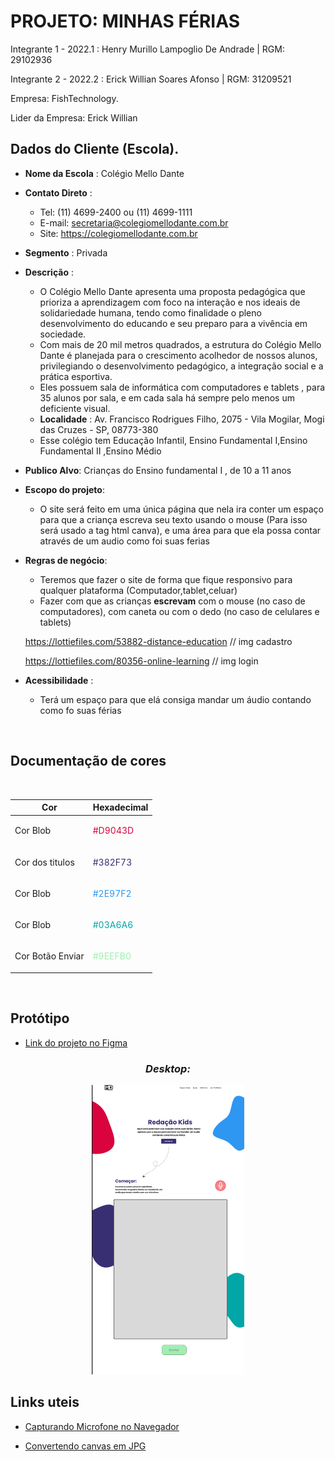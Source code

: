 # **PROJETO: MINHAS FÉRIAS**

Integrante 1 - 2022.1 : Henry Murillo Lampoglio De Andrade | RGM: 29102936

Integrante 2 - 2022.2 : Erick Willian Soares Afonso | RGM: 31209521


Empresa: FishTechnology.

Lider da Empresa: Erick Willian


## Dados do Cliente (Escola).

- **Nome da Escola** : Colégio Mello Dante
- **Contato Direto** : 
    - Tel: (11) 4699-2400 ou (11) 4699-1111
    - E-mail: secretaria@colegiomellodante.com.br
    - Site: https://colegiomellodante.com.br
- **Segmento** : Privada
- **Descrição** : 
    - O Colégio Mello Dante apresenta uma proposta pedagógica que prioriza a aprendizagem com foco na interação e nos ideais de solidariedade humana, tendo como finalidade o pleno desenvolvimento do educando e seu preparo para a vivência em sociedade.
    - Com mais de 20 mil metros quadrados, a estrutura do Colégio Mello Dante é planejada para o crescimento acolhedor de nossos alunos, privilegiando o desenvolvimento pedagógico, a integração social e a prática esportiva.
    - Eles possuem sala de informática com computadores e tablets , para 35 alunos por sala, e em cada sala há sempre pelo menos um deficiente visual.
    - **Localidade** : Av. Francisco Rodrigues Filho, 2075 - Vila Mogilar, Mogi das Cruzes - SP, 08773-380
    - Esse colégio tem Educação Infantil, Ensino Fundamental I,Ensino Fundamental II ,Ensino Médio
- **Publico Alvo**: Crianças do Ensino fundamental I , de 10 a 11 anos
- **Escopo do projeto**:
    - O site será feito em uma única página que nela ira conter um espaço para que a criança escreva seu texto usando o mouse (Para isso será usado a tag html canva), e uma área para que ela possa contar através de um audio como foi suas ferias
- **Regras de negócio**: 
    - Teremos que fazer o site de forma que fique responsivo para qualquer plataforma (Computador,tablet,celuar)
    - Fazer com que as crianças **escrevam** com o mouse (no caso de computadores), com caneta ou com o dedo (no caso de celulares e tablets) 
    
    
    https://lottiefiles.com/53882-distance-education // img cadastro
    
    
    https://lottiefiles.com/80356-online-learning // img login
    
- **Acessibilidade** :
    - Terá um espaço para que elá consiga mandar um áudio contando como fo suas férias

<br>

## **Documentação de cores**

<br>

| Cor               | Hexadecimal                                                |
| ----------------- | ---------------------------------------------------------------- |
| Cor Blob      |<p style="color:#D9043D">#D9043D</p>|
| Cor dos titulos       | <p style="color:#382F73"> #382F73</p>  |
| Cor Blob       |<p style="color:#2E97F2">#2E97F2</p> |
| Cor Blob       | <p style="color:#03A6A6">#03A6A6</p>|
| Cor Botão Enviar      | <p style="color:#9EEFB0 ">#9EEFB0 </p>|

<br>

## **Protótipo**
- [Link do projeto no Figma](https://www.figma.com/file/IVvamm0gLFct9G2DUKlKim/Redação-Kids?node-id=0%3A1)



<div align="center" >

### ***Desktop:***

<img src="./src/img/screenshot/Desktop.png" >

</div>


## Links uteis

- [Capturando Microfone no Navegador](https://www.youtube.com/watch?v=80giIJkO5V8)

- [Convertendo canvas em JPG](https://www.youtube.com/watch?v=YoVJWZrS2WU)
    
